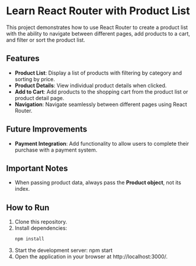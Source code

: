 # Learn React Router with Product List

This project demonstrates how to use React Router to create a product list with the ability to navigate between different pages, add products to a cart, and filter or sort the product list.

## Features

- **Product List**: Display a list of products with filtering by category and sorting by price.
- **Product Details**: View individual product details when clicked.
- **Add to Cart**: Add products to the shopping cart from the product list or product detail page.
- **Navigation**: Navigate seamlessly between different pages using React Router.

## Future Improvements

- **Payment Integration**: Add functionality to allow users to complete their purchase with a payment system.

## Important Notes

- When passing product data, always pass the **Product object**, not its index.

## How to Run

1. Clone this repository.
2. Install dependencies:  
   ```bash
   npm install
3. Start the development server:
   npm start
4. Open the application in your browser at http://localhost:3000/.

